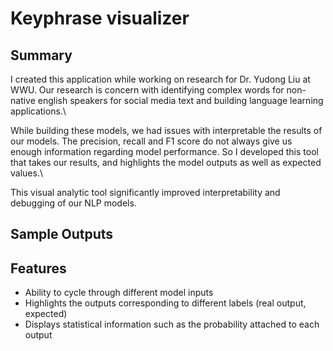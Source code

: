 # Keyphrase visualizer

## Summary

I created this application while working on research for Dr. Yudong Liu at WWU. Our research is concern with identifying complex words for non-native english speakers for social media text and building language learning applications.\

While building these models, we had issues with interpretable the results of our models. The precision, recall and F1 score do not always give us enough information regarding model performance. So I developed this tool that takes our results, and highlights the model outputs as well as expected values.\

This visual analytic tool significantly improved interpretability and debugging of our NLP models.


## Sample Outputs



## Features

* Ability to cycle through different model inputs
* Highlights the outputs corresponding to different labels (real output, expected)
* Displays statistical information such as the probability attached to each output

